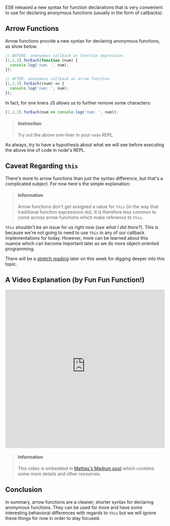 

ES6 released a new syntax for function declarations that is very convenient to use for declaring anonymous functions (usually in the form of callbacks).

## Arrow Functions

Arrow functions provide a new syntax for declaring anonymous functions, as show below.

```javascript
// BEFORE: anonymous callback as function expression 
[1,2,3].forEach(function (num) {
  console.log('num: ', num);
});

// AFTER: anonymous callback as arrow function
[1,2,3].forEach((num) => {
  console.log('num: ', num);
});
```

In fact, for one liners JS allows us to further remove some characters: 

```javascript
[1,2,3].forEach(num => console.log('num: ', num));
```

> #### Instruction
> Try out the above one-liner in your `node` REPL.

As always, try to have a hypothesis about what we will see before executing the above line of code in node's REPL.

## Caveat Regarding `this`

There's more to arrow functions than just the syntax difference, but that's a complicated subject. For now here's the simple explanation:

> #### Information
> Arrow functions don't get assigned a value for `this` (in the way that traditional function expressions do). It is therefore less common to come across arrow functions which make reference to `this`. 

`this` shouldn't be an issue for us right now (_see what I did there?_). This is because we're not going to need to use `this` in any of our callback implementations for today. However, more can be learned about this nuance which can become important later as we do more object-oriented programming. 

There will be a [stretch reading](/b7b6eb28-3746-4ae8-8591-ca41653e6c62) later on this week for digging deeper into this topic.

## A Video Explanation (by Fun Fun Function!)

<iframe style="width: 100%; height: 500px;" src="https://www.youtube-nocookie.com/embed/6sQDTgOqh-I" frameborder="0" allow="accelerometer; autoplay; encrypted-media; gyroscope; picture-in-picture" allowfullscreen></iframe>

> #### Information
> This video is embedded in [Mattias's Medium post](https://medium.com/humans-create-software/arrow-functions-in-javascript-what-why-and-how-fun-fun-function-32-d08e9cd33c) which contains some more details and other resources.

## Conclusion

In summary, arrow functions are a cleaner, shorter syntax for declaring anonymous functions. They can be used for more and have some interesting behavioral differences with regards to `this` but we will ignore these things for now in order to stay focused.

